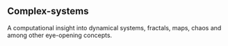 ## Complex-systems
A computational insight into dynamical systems, fractals, maps, chaos and among other eye-opening concepts.
